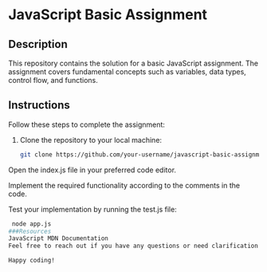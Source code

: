 # JavaScript Basic Assignment

## Description

This repository contains the solution for a basic JavaScript assignment. The assignment covers fundamental concepts such as variables, data types, control flow, and functions.

## Instructions

Follow these steps to complete the assignment:

1. Clone the repository to your local machine:
   ```bash
   git clone https://github.com/your-username/javascript-basic-assignment.git
Open the index.js file in your preferred code editor.

Implement the required functionality according to the comments in the code.

Test your implementation by running the test.js file:
```bash
 node app.js
###Resources
JavaScript MDN Documentation
Feel free to reach out if you have any questions or need clarification on the assignment.

Happy coding!
